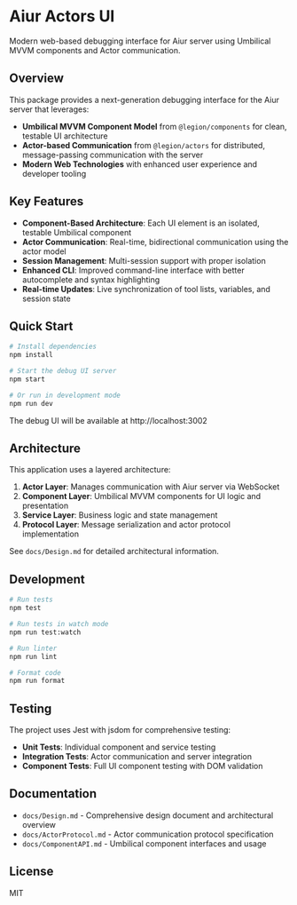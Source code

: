 # Aiur Actors UI

Modern web-based debugging interface for Aiur server using Umbilical MVVM components and Actor communication.

## Overview

This package provides a next-generation debugging interface for the Aiur server that leverages:

- **Umbilical MVVM Component Model** from `@legion/components` for clean, testable UI architecture
- **Actor-based Communication** from `@legion/actors` for distributed, message-passing communication with the server
- **Modern Web Technologies** with enhanced user experience and developer tooling

## Key Features

- **Component-Based Architecture**: Each UI element is an isolated, testable Umbilical component
- **Actor Communication**: Real-time, bidirectional communication using the actor model
- **Session Management**: Multi-session support with proper isolation
- **Enhanced CLI**: Improved command-line interface with better autocomplete and syntax highlighting
- **Real-time Updates**: Live synchronization of tool lists, variables, and session state

## Quick Start

```bash
# Install dependencies
npm install

# Start the debug UI server
npm start

# Or run in development mode
npm run dev
```

The debug UI will be available at http://localhost:3002

## Architecture

This application uses a layered architecture:

1. **Actor Layer**: Manages communication with Aiur server via WebSocket
2. **Component Layer**: Umbilical MVVM components for UI logic and presentation
3. **Service Layer**: Business logic and state management
4. **Protocol Layer**: Message serialization and actor protocol implementation

See `docs/Design.md` for detailed architectural information.

## Development

```bash
# Run tests
npm test

# Run tests in watch mode
npm run test:watch

# Run linter
npm run lint

# Format code
npm run format
```

## Testing

The project uses Jest with jsdom for comprehensive testing:

- **Unit Tests**: Individual component and service testing
- **Integration Tests**: Actor communication and server integration
- **Component Tests**: Full UI component testing with DOM validation

## Documentation

- `docs/Design.md` - Comprehensive design document and architectural overview
- `docs/ActorProtocol.md` - Actor communication protocol specification
- `docs/ComponentAPI.md` - Umbilical component interfaces and usage

## License

MIT